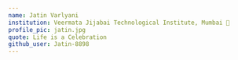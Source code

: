 ```yaml
---
name: Jatin Varlyani
institution: Veermata Jijabai Technological Institute, Mumbai 🚩
profile_pic: jatin.jpg 
quote: Life is a Celebration
github_user: Jatin-8898
---
```

